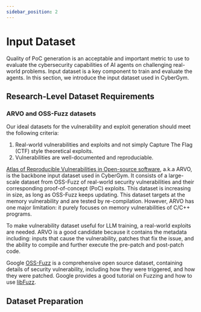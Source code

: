 ```yaml
---
sidebar_position: 2
---
```


# Input Dataset

Quality of PoC generation is an acceptable and important metric to use to evaluate the cybersecurity capabilities of AI agents on challenging real-world problems. Input dataset is a key component to train and evaluate the agents. In this section, we introduce the input dataset used in CyberGym.

## Research-Level Dataset Requirements

### ARVO and OSS-Fuzz datasets
Our ideal datasets for the vulnerability and exploit generation should meet the following criteria:
1. Real-world vulnerabilities and exploits and not simply Capture The Flag (CTF) style theoretical exploits.
2. Vulnerabilities are well-documented and reproduciable.

[Atlas of Reproducible Vulnerabilities in Open-source software](https://arxiv.org/abs/2408.02153), a.k.a ARVO, is the backbone input dataset used in CyberGym. It consists of a large-scale dataset from OSS-Fuzz of real-world security vulnerabilities and their corresponding proof-of-concept (PoC) exploits. This dataset is increasing in size, as long as OSS-Fuzz keeps updating. This dataset targets at the memory vulnerability and are tested by re-compilation. However, ARVO has one major limitation: it purely focuses on memory vulnerabilities of C/C++ programs. 

To make vulnerability dataset useful for LLM training, a real-world exploits are needed. ARVO is a good candidate because it contains the metadata including: inputs that cause the vulnerability, patches that fix the issue, and the ability to compile and further execute the pre-patch and post-patch code.

Google [OSS-Fuzz](https://google.github.io/oss-fuzz/) is a comprehensive open source dataset, containing details of security vulnerability, including how they were triggered, and how they were patched. Google provides a good tutorial on Fuzzing and how to use [libFuzz](https://github.com/google/fuzzing/blob/master/tutorial/libFuzzerTutorial.md).


## Dataset Preparation